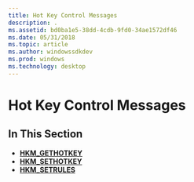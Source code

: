 ```yaml
---
title: Hot Key Control Messages
description: .
ms.assetid: bd0ba1e5-38dd-4cdb-9fd0-34ae1572df46
ms.date: 05/31/2018
ms.topic: article
ms.author: windowssdkdev
ms.prod: windows
ms.technology: desktop
---
```


# Hot Key Control Messages

## In This Section

-   [**HKM\_GETHOTKEY**](hkm-gethotkey.md)
-   [**HKM\_SETHOTKEY**](hkm-sethotkey.md)
-   [**HKM\_SETRULES**](hkm-setrules.md)

 

 




